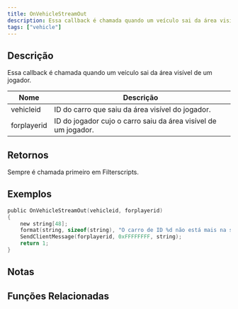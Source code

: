 ```yaml
---
title: OnVehicleStreamOut
description: Essa callback é chamada quando um veículo sai da área visível de um jogador.
tags: ["vehicle"]
---
```


<VersionWarnPT name='callback' version='SA-MP 0.3a' />

## Descrição

Essa callback é chamada quando um veículo sai da área visível de um jogador.

| Nome        | Descrição                                                      |
| ----------- | -------------------------------------------------------------- |
| vehicleid   | ID do carro que saiu da área visível do jogador.               |
| forplayerid | ID do jogador cujo o carro saiu da área visível de um jogador. |

## Retornos

Sempre é chamada primeiro em Filterscripts.

## Exemplos

```c
public OnVehicleStreamOut(vehicleid, forplayerid)
{
    new string[48];
    format(string, sizeof(string), "O carro de ID %d não está mais na sua área visível.", vehicleid);
    SendClientMessage(forplayerid, 0xFFFFFFFF, string);
    return 1;
}
```

## Notas

<TipNPCCallbacksPT />

## Funções Relacionadas
